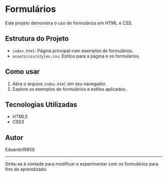 # Formulários

Este projeto demonstra o uso de formulários em HTML e CSS.

## Estrutura do Projeto

- `index.html`: Página principal com exemplos de formulários.
- `assets/css/styles.css`: Estilos para a página e os formulários.

## Como usar

1. Abra o arquivo `index.html` em seu navegador.
2. Explore os exemplos de formulários e estilos aplicados.

## Tecnologias Utilizadas

- HTML5
- CSS3

## Autor

Eduardo1985S

---

Sinta-se à vontade para modificar e experimentar com os formulários para fins de aprendizado.
